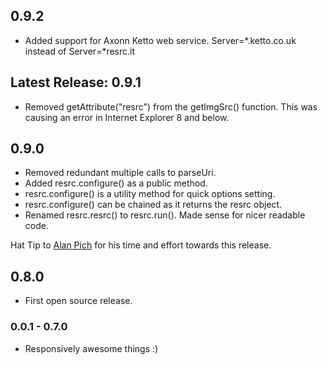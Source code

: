 ## 0.9.2
* Added support for Axonn Ketto web service. Server=*.ketto.co.uk instead of Server=*resrc.it

## Latest Release: 0.9.1

* Removed getAttribute("resrc") from the getImgSrc() function. This was causing an error in Internet Explorer 8 and below.

## 0.9.0

* Removed redundant multiple calls to parseUri. 
* Added resrc.configure() as a public method. 
* resrc.configure() is a utility method for quick options setting.
* resrc.configure() can be chained as it returns the resrc object.
* Renamed resrc.resrc() to resrc.run(). Made sense for nicer readable code.

Hat Tip to [Alan Pich](https://github.com/alanpich) for his time and effort towards this release.

## 0.8.0

* First open source release. 

### 0.0.1 - 0.7.0

* Responsively awesome things :)